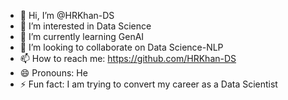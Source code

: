 - 👋 Hi, I’m @HRKhan-DS
- 👀 I’m interested in Data Science
- 🌱 I’m currently learning GenAI
- 💞️ I’m looking to collaborate on Data Science-NLP
- 📫 How to reach me: https://github.com/HRKhan-DS
- 😄 Pronouns: He
- ⚡ Fun fact: I am trying to convert my career as a Data Scientist

<!---
HRKhan-DS/HRKhan-DS is a ✨ special ✨ repository because its `README.md` (this file) appears on your GitHub profile.
You can click the Preview link to take a look at your changes.
--->
